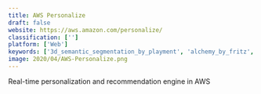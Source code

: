 ```yaml
---
title: AWS Personalize
draft: false 
website: https://aws.amazon.com/personalize/
classification: ['']
platform: ['Web']
keywords: ['3d_semantic_segmentation_by_playment', 'alchemy_by_fritz', 'amazon_machine_learning', 'apple_core_ml', 'apple_machine_learning_journal', 'apres', 'coralogix', 'distill', 'handl', 'intersect_labs', 'keras', 'ml5.js', 'machine_learnings', 'makeml', 'nanonets', 'newsletter_guide', 'numpy', 'papers_with_code', 'prospect.io', 'spell', 'swift_ai', 'zillin']
image: 2020/04/AWS-Personalize.png
---
```

Real-time personalization and recommendation engine in AWS